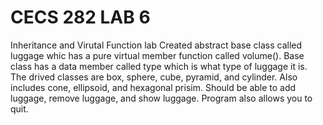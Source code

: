 # CECS 282 LAB 6
Inheritance and Virutal Function lab 
Created abstract base class called luggage whic has a pure virtual member function called volume(). Base class has a data member called type which is what type of luggage it is.
The drived classes are box, sphere, cube, pyramid, and cylinder. Also includes cone, ellipsoid, and hexagonal prisim. 
Should be able to add luggage, remove luggage, and show luggage. Program also allows you to quit. 
